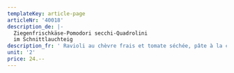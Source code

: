 ```yaml
---
templateKey: article-page
articleNr: '40018'
description_de: |-
  Ziegenfrischkäse-Pomodori secchi-Quadrolini
  im Schnittlauchteig
description_fr: ' Ravioli au chèvre frais et tomate séchée, pâte à la ciboulette'
unit: '2'
price: 24.--
---
```


